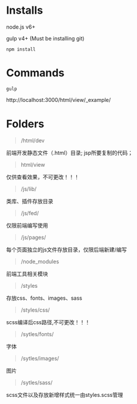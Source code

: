 # Installs

node.js v6+

gulp v4+ (Must be installing git)


```
npm install
```


# Commands

```
gulp
```

http://localhost:3000/html/view/_example/



# Folders

 > /html/dev

前端开发静态文件（.html）目录; jsp所要复制的代码；

> html/view

仅供查看效果，不可更改！！！

> /js/lib/

类库、插件存放目录

> /js/fed/

仅限前端编写使用

> /js/pages/

每个页面独立的js文件存放目录，仅限后端新建/编写

> /node_modules

前端工具相关模块

> /styles

存放css、fonts、images、sass

> /styles/css/

scss编译后css路径,不可更改！！！

> /sytles/fonts/

字体

> /sytles/images/

图片

> /sytles/sass/

scss文件以及存放新增样式统一由styles.scss管理
